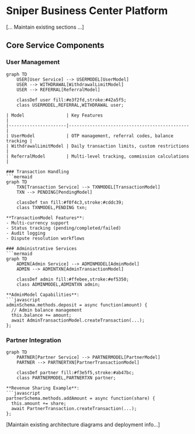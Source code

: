 # Sniper Business Center Platform

[... Maintain existing sections ...]

## Core Service Components

### User Management
```mermaid
graph TD
    USER[User Service] --> USERMODEL[UserModel]
    USER --> WITHDRAWAL[WithdrawalLimitModel]
    USER --> REFERRAL[ReferralModel]
    
    classDef user fill:#e3f2fd,stroke:#42a5f5;
    class USERMODEL,REFERRAL,WITHDRAWAL user;

| Model                | Key Features                                  |
|----------------------|----------------------------------------------|
| UserModel            | OTP management, referral codes, balance tracking |
| WithdrawalLimitModel | Daily transaction limits, custom restrictions |
| ReferralModel        | Multi-level tracking, commission calculations |

### Transaction Handling
```mermaid
graph TD
    TXN[Transaction Service] --> TXNMODEL[TransactionModel]
    TXN --> PENDING[PendingModel]
    
    classDef txn fill:#f0f4c3,stroke:#cddc39;
    class TXNMODEL,PENDING txn;

**TransactionModel Features**:
- Multi-currency support
- Status tracking (pending/completed/failed)
- Audit logging
- Dispute resolution workflows

### Administrative Services
```mermaid
graph TD
    ADMIN[Admin Service] --> ADMINMODEL[AdminModel]
    ADMIN --> ADMINTXN[AdminTransactionModel]
    
    classDef admin fill:#ffebee,stroke:#ef5350;
    class ADMINMODEL,ADMINTXN admin;

**AdminModel Capabilities**:
```javascript
adminSchema.methods.deposit = async function(amount) {
  // Admin balance management
  this.balance += amount;
  await AdminTransactionModel.createTransaction(...);
};
```

### Partner Integration
```mermaid
graph TD
    PARTNER[Partner Service] --> PARTNERMODEL[PartnerModel]
    PARTNER --> PARTNERTXN[PartnerTransactionModel]
    
    classDef partner fill:#f3e5f5,stroke:#ab47bc;
    class PARTNERMODEL,PARTNERTXN partner;

**Revenue Sharing Example**:
```javascript
partnerSchema.methods.addAmount = async function(share) {
  this.amount += share;
  await PartnerTransaction.createTransaction(...);
};
```

[Maintain existing architecture diagrams and deployment info...]

